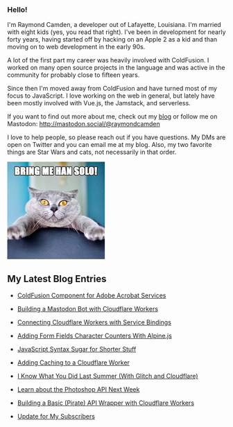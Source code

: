 ### Hello!

I'm Raymond Camden, a developer out of Lafayette, Louisiana. I'm married with eight kids (yes, you read that right). I've been in development for nearly forty years, having started off by hacking on an Apple 2 as a kid and than moving on to web development in the early 90s.

A lot of the first part my career was heavily involved with ColdFusion. I worked on many open source projects in the language and was active in the community for probably close to fifteen years. 

Since then I'm moved away from ColdFusion and have turned most of my focus to JavaScript. I love working on the web in general, but lately have been mostly involved with Vue.js, the Jamstack, and serverless. 

If you want to find out more about me, check out my [blog](https://www.raymondcamden.com) or follow me on Mastodon: <http://mastodon.social/@raymondcamden>

I love to help people, so please reach out if you have questions. My DMs are open on Twitter and you can email me at my blog. Also, my two favorite things are Star Wars and cats, not necessarily in that order.

![Star Wars cat](https://raw.githubusercontent.com/cfjedimaster/cfjedimaster/master/cat.jpg)

<!-- RSS -->
## My Latest Blog Entries

* [ColdFusion Component for Adobe Acrobat Services](https://www.raymondcamden.com/2023/08/17/coldfusion-component-for-adobe-acrobat-services)

* [Building a Mastodon Bot with Cloudflare Workers](https://www.raymondcamden.com/2023/08/14/building-a-mastodon-bot-with-cloudflare-workers)

* [Connecting Cloudflare Workers with Service Bindings](https://www.raymondcamden.com/2023/08/11/connecting-cloudflare-workers-with-service-bindings)

* [Adding Form Fields Character Counters With Alpine.js](https://www.raymondcamden.com/2023/08/09/adding-form-fields-characters-counters-with-alpinejs)

* [JavaScript Syntax Sugar for Shorter Stuff](https://www.raymondcamden.com/2023/08/08/javascript-syntax-sugar-for-shorter-stuff)

* [Adding Caching to a Cloudflare Worker](https://www.raymondcamden.com/2023/08/06/adding-caching-to-a-cloudflare-worker)

* [I Know What You Did Last Summer (With Glitch and Cloudflare)](https://www.raymondcamden.com/2023/08/04/i-know-what-you-did-last-summer-with-glitch-and-cloudflare)

* [Learn about the Photoshop API Next Week](https://www.raymondcamden.com/2023/08/03/learn-about-the-photoshop-api-next-week)

* [Building a Basic (Pirate) API Wrapper with Cloudflare Workers](https://www.raymondcamden.com/2023/08/01/building-a-basic-pirate-api-wrapper-with-cloudflare-workers)

* [Update for My Subscribers](https://www.raymondcamden.com/2023/07/31/update-for-my-subscribers)

<!-- ENDRSS -->

